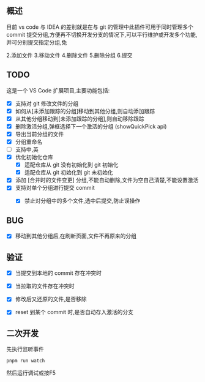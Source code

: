 ## 概述
目前 vs code 与 IDEA 的差别就是在与 git 的管理中此插件可用于同时管理多个 commit 提交分组,方便再不切换开发分支的情况下,可以平行维护或开发多个功能,并可分别提交指定分组,免



2.添加文件
3.移动文件
4.删除文件
5.删除分组
6.提交


## TODO
这是一个 VS Code 扩展项目,主要功能包括:

- [x] 支持对 git 修改文件的分组
- [x] 如何从[未添加跟踪的分组]移动到其他分组,则自动添加跟踪
- [x] 从其他分组移动到[未添加跟踪的分组],则自动移除跟踪
- [x] 删除激活分组,弹框选择下一个激活的分组 (showQuickPick api)
- [x] 导出当前分组的文件
- [X] 分组重命名
- [ ] 支持中,英
- [x] 优化初始化仓库
   - [x] 适配仓库从 git  没有初始化到 git 初始化
   - [x] 适配仓库从 git 初始化到 git 未初始化
- [x] 添加  [合并时的文件变更] 分组,不能自动删除,文件为空自己清楚,不能设置激活
- [x] 支持对单个分组进行提交 commit
   - [x] 禁止对分组中的多个文件,选中后提交,防止误操作


## BUG
- [x] 移动到其他分组后,在刷新页面,文件不再原来的分组


## 验证
- [x] 当提交到本地的 commit 存在冲突时
- [x] 当拉取的文件存在冲突时
- [x] 修改后又还原的文件,是否移除
- [x] reset 到某个 commit 时,是否自动存入激活的分支


## 二次开发
先执行监听事件
```
pnpm run watch
```

然后运行调试或按F5



